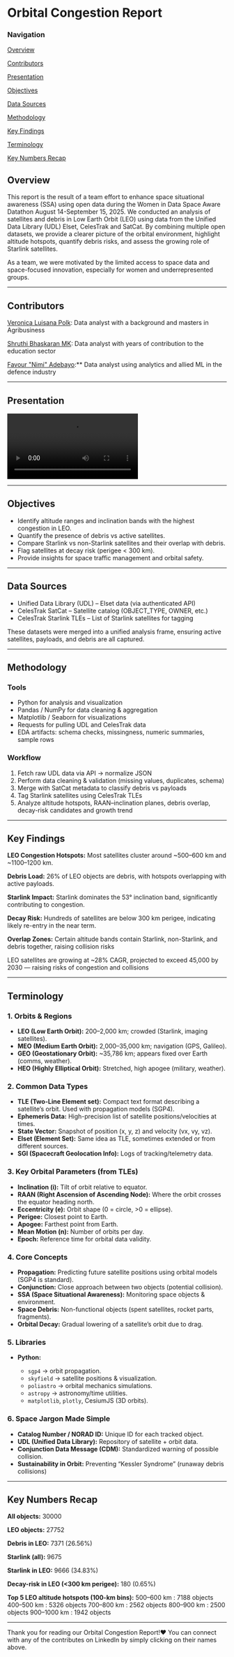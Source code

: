 # Orbital Congestion Report

### Navigation
[Overview](#overview)

[Contributors](#contributors)

[Presentation](#presentation)

[Objectives](#objectives)

[Data Sources](#data-sources)

[Methodology](#methodology)

[Key Findings](#key-findings)

[Terminology](#terminology)

[Key Numbers Recap](#key-numbers-recap)

## Overview
This report is the result of a team effort to enhance space situational awareness (SSA) using open data during the Women in Data Space Aware Datathon August 14-September 15, 2025. We conducted an analysis of satellites and debris in Low Earth Orbit (LEO) using data from the Unified Data Library (UDL) Elset, CelesTrak and SatCat. By combining multiple open datasets, we provide a clearer picture of the orbital environment, highlight altitude hotspots, quantify debris risks, and assess the growing role of Starlink satellites.


As a team, we were motivated by the limited access to space data and space-focused innovation, especially for women and underrepresented groups.

---

## Contributors
[Veronica Luisana Polk](https://www.linkedin.com/in/veronicaluisanapolk): Data analyst with a background and masters in Agribusiness

[Shruthi Bhaskaran MK](https://www.linkedin.com/in/shruthi-bhaskaran-m-k-4084b1323): Data analyst with years of contribution to the education sector

[Favour "Nimi" Adebayo](https://www.linkedin.com/in/kayeneii):** Data analyst using analytics and allied ML in the defence industry

---
## Presentation

![Presentation](https://github.com/kayeneii/OrbitalCongestionReport/blob/main/Orbital%20Congestion%20Report_-_Space%20Aware%20Trio-2025.mp4)

---

## Objectives
- Identify altitude ranges and inclination bands with the highest congestion in LEO.
- Quantify the presence of debris vs active satellites.
- Compare Starlink vs non-Starlink satellites and their overlap with debris.
- Flag satellites at decay risk (perigee < 300 km).
- Provide insights for space traffic management and orbital safety.

---

## Data Sources
* Unified Data Library (UDL) – Elset data (via authenticated API)
* CelesTrak SatCat – Satellite catalog (OBJECT_TYPE, OWNER, etc.)
* CelesTrak Starlink TLEs – List of Starlink satellites for tagging

These datasets were merged into a unified analysis frame, ensuring active satellites, payloads, and debris are all captured.

---

## Methodology
### Tools
- Python for analysis and visualization
- Pandas / NumPy for data cleaning & aggregation
- Matplotlib / Seaborn for visualizations
- Requests for pulling UDL and CelesTrak data
- EDA artifacts: schema checks, missingness, numeric summaries, sample rows

### Workflow
1. Fetch raw UDL data via API → normalize JSON
2. Perform data cleaning & validation (missing values, duplicates, schema)
3. Merge with SatCat metadata to classify debris vs payloads
4. Tag Starlink satellites using CelesTrak TLEs
5. Analyze altitude hotspots, RAAN–inclination planes, debris overlap, decay-risk candidates and growth trend

---

## Key Findings
**LEO Congestion Hotspots:** Most satellites cluster around ~500–600 km and ~1100–1200 km.

**Debris Load:** 26% of LEO objects are debris, with hotspots overlapping with active payloads.

**Starlink Impact:** Starlink dominates the 53° inclination band, significantly contributing to congestion.

**Decay Risk:** Hundreds of satellites are below 300 km perigee, indicating likely re-entry in the near term.

**Overlap Zones:** Certain altitude bands contain Starlink, non-Starlink, and debris together, raising collision risks 

LEO satellites are growing at ~28% CAGR, projected to exceed 45,000 by 2030 — raising risks of congestion and collisions

---

## Terminology
### 1. Orbits & Regions

* **LEO (Low Earth Orbit):** 200–2,000 km; crowded (Starlink, imaging satellites).
* **MEO (Medium Earth Orbit):** 2,000–35,000 km; navigation (GPS, Galileo).
* **GEO (Geostationary Orbit):** \~35,786 km; appears fixed over Earth (comms, weather).
* **HEO (Highly Elliptical Orbit):** Stretched, high apogee (military, weather).


### 2. Common Data Types

* **TLE (Two-Line Element set):** Compact text format describing a satellite’s orbit. Used with propagation models (SGP4).
* **Ephemeris Data:** High-precision list of satellite positions/velocities at times.
* **State Vector:** Snapshot of position (x, y, z) and velocity (vx, vy, vz).
* **Elset (Element Set):** Same idea as TLE, sometimes extended or from different sources.
* **SGI (Spacecraft Geolocation Info):** Logs of tracking/telemetry data.


### 3. Key Orbital Parameters (from TLEs)

* **Inclination (i):** Tilt of orbit relative to equator.
* **RAAN (Right Ascension of Ascending Node):** Where the orbit crosses the equator heading north.
* **Eccentricity (e):** Orbit shape (0 = circle, >0 = ellipse).
* **Perigee:** Closest point to Earth.
* **Apogee:** Farthest point from Earth.
* **Mean Motion (n):** Number of orbits per day.
* **Epoch:** Reference time for orbital data validity.


### 4. Core Concepts

* **Propagation:** Predicting future satellite positions using orbital models (SGP4 is standard).
* **Conjunction:** Close approach between two objects (potential collision).
* **SSA (Space Situational Awareness):** Monitoring space objects & environment.
* **Space Debris:** Non-functional objects (spent satellites, rocket parts, fragments).
* **Orbital Decay:** Gradual lowering of a satellite’s orbit due to drag.


### 5. Libraries

* **Python:**

  * `sgp4` → orbit propagation.
  * `skyfield` → satellite positions & visualization.
  * `poliastro` → orbital mechanics simulations.
  * `astropy` → astronomy/time utilities.
  * `matplotlib`, `plotly`, CesiumJS (3D orbits).


### 6. Space Jargon Made Simple

* **Catalog Number / NORAD ID:** Unique ID for each tracked object.
* **UDL (Unified Data Library):** Repository of satellite + orbit data.
* **Conjunction Data Message (CDM):** Standardized warning of possible collision.
* **Sustainability in Orbit:** Preventing “Kessler Syndrome” (runaway debris collisions)


---

## Key Numbers Recap

**All objects:** 30000

**LEO objects:** 27752

**Debris in LEO:** 7371 (26.56%)

**Starlink (all):** 9675

**Starlink in LEO:** 9666 (34.83%)

**Decay-risk in LEO (<300 km perigee):** 180 (0.65%)

**Top 5 LEO altitude hotspots (100-km bins):** 500–600 km : 7188 objects 400–500 km : 5326 objects 700–800 km : 2562 objects 800–900 km : 2500 objects 900–1000 km : 1942 objects


---

Thank you for reading our Orbital Congestion Report!❤️ You can connect with any of the contributes on LinkedIn by simply clicking on their names above.

